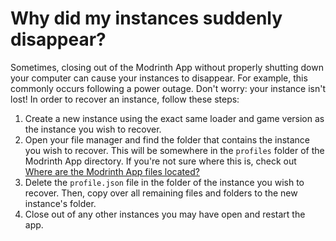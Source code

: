 # Why did my instances suddenly disappear?

Sometimes, closing out of the Modrinth App without properly shutting down your computer can cause your instances to disappear. For example, this commonly occurs following a power outage. Don't worry: your instance isn't lost! In order to recover an instance, follow these steps:

1. Create a new instance using the exact same loader and game version as the instance you wish to recover.
2. Open your file manager and find the folder that contains the instance you wish to recover. This will be somewhere in the `profiles` folder of the Modrinth App directory. If you're not sure where this is, check out [Where are the Modrinth App files located?](file-location.md)
3. Delete the `profile.json` file in the folder of the instance you wish to recover. Then, copy over all remaining files and folders to the new instance's folder.
4. Close out of any other instances you may have open and restart the app.

